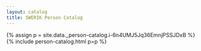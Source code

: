 ```yaml
---
layout: catalog
title: SWERIK Person Catalog
---
```

{% assign p = site.data._person-catalog.i-6n4UMJ5Jq36EmnjPSSJDxB %}
{% include person-catalog.html p=p %}

